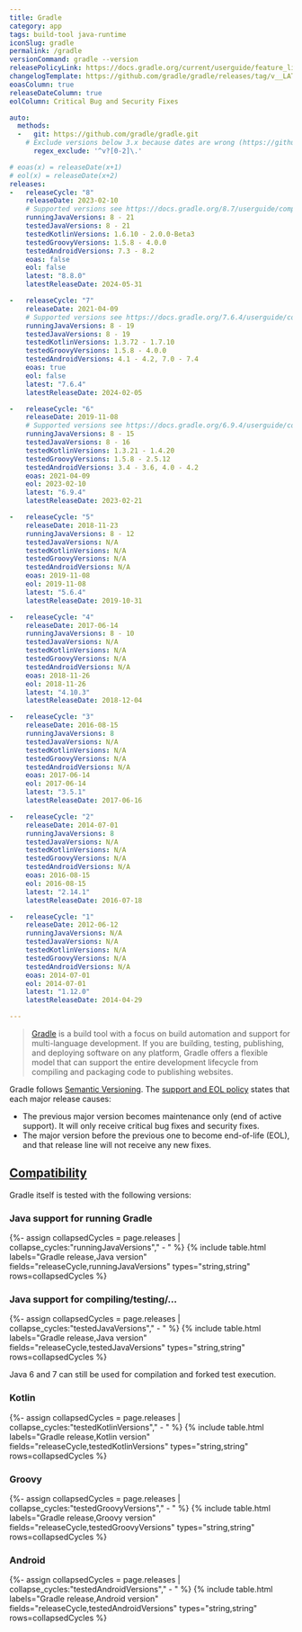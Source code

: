 ```yaml
---
title: Gradle
category: app
tags: build-tool java-runtime
iconSlug: gradle
permalink: /gradle
versionCommand: gradle --version
releasePolicyLink: https://docs.gradle.org/current/userguide/feature_lifecycle.html#eol_support
changelogTemplate: https://github.com/gradle/gradle/releases/tag/v__LATEST__
eoasColumn: true
releaseDateColumn: true
eolColumn: Critical Bug and Security Fixes

auto:
  methods:
  -   git: https://github.com/gradle/gradle.git
    # Exclude versions below 3.x because dates are wrong (https://github.com/endoflife-date/endoflife.date/pull/3619).
      regex_exclude: '^v?[0-2]\.'

# eoas(x) = releaseDate(x+1)
# eol(x) = releaseDate(x+2)
releases:
-   releaseCycle: "8"
    releaseDate: 2023-02-10
    # Supported versions see https://docs.gradle.org/8.7/userguide/compatibility.html
    runningJavaVersions: 8 - 21
    testedJavaVersions: 8 - 21
    testedKotlinVersions: 1.6.10 - 2.0.0-Beta3
    testedGroovyVersions: 1.5.8 - 4.0.0
    testedAndroidVersions: 7.3 - 8.2
    eoas: false
    eol: false
    latest: "8.8.0"
    latestReleaseDate: 2024-05-31

-   releaseCycle: "7"
    releaseDate: 2021-04-09
    # Supported versions see https://docs.gradle.org/7.6.4/userguide/compatibility.html
    runningJavaVersions: 8 - 19
    testedJavaVersions: 8 - 19
    testedKotlinVersions: 1.3.72 - 1.7.10
    testedGroovyVersions: 1.5.8 - 4.0.0
    testedAndroidVersions: 4.1 - 4.2, 7.0 - 7.4
    eoas: true
    eol: false
    latest: "7.6.4"
    latestReleaseDate: 2024-02-05

-   releaseCycle: "6"
    releaseDate: 2019-11-08
    # Supported versions see https://docs.gradle.org/6.9.4/userguide/compatibility.html
    runningJavaVersions: 8 - 15
    testedJavaVersions: 8 - 16
    testedKotlinVersions: 1.3.21 - 1.4.20
    testedGroovyVersions: 1.5.8 - 2.5.12
    testedAndroidVersions: 3.4 - 3.6, 4.0 - 4.2
    eoas: 2021-04-09
    eol: 2023-02-10
    latest: "6.9.4"
    latestReleaseDate: 2023-02-21

-   releaseCycle: "5"
    releaseDate: 2018-11-23
    runningJavaVersions: 8 - 12
    testedJavaVersions: N/A
    testedKotlinVersions: N/A
    testedGroovyVersions: N/A
    testedAndroidVersions: N/A
    eoas: 2019-11-08
    eol: 2019-11-08
    latest: "5.6.4"
    latestReleaseDate: 2019-10-31

-   releaseCycle: "4"
    releaseDate: 2017-06-14
    runningJavaVersions: 8 - 10
    testedJavaVersions: N/A
    testedKotlinVersions: N/A
    testedGroovyVersions: N/A
    testedAndroidVersions: N/A
    eoas: 2018-11-26
    eol: 2018-11-26
    latest: "4.10.3"
    latestReleaseDate: 2018-12-04

-   releaseCycle: "3"
    releaseDate: 2016-08-15
    runningJavaVersions: 8
    testedJavaVersions: N/A
    testedKotlinVersions: N/A
    testedGroovyVersions: N/A
    testedAndroidVersions: N/A
    eoas: 2017-06-14
    eol: 2017-06-14
    latest: "3.5.1"
    latestReleaseDate: 2017-06-16

-   releaseCycle: "2"
    releaseDate: 2014-07-01
    runningJavaVersions: 8
    testedJavaVersions: N/A
    testedKotlinVersions: N/A
    testedGroovyVersions: N/A
    testedAndroidVersions: N/A
    eoas: 2016-08-15
    eol: 2016-08-15
    latest: "2.14.1"
    latestReleaseDate: 2016-07-18

-   releaseCycle: "1"
    releaseDate: 2012-06-12
    runningJavaVersions: N/A
    testedJavaVersions: N/A
    testedKotlinVersions: N/A
    testedGroovyVersions: N/A
    testedAndroidVersions: N/A
    eoas: 2014-07-01
    eol: 2014-07-01
    latest: "1.12.0"
    latestReleaseDate: 2014-04-29

---
```


> [Gradle](https://gradle.org/) is a build tool with a focus on build automation and support for
> multi-language development. If you are building, testing, publishing, and deploying software on
> any platform, Gradle offers a flexible model that can support the entire development lifecycle
> from compiling and packaging code to publishing websites.

Gradle follows [Semantic Versioning](https://semver.org/). The
[support and EOL policy](https://docs.gradle.org/current/userguide/feature_lifecycle.html#eol_support) states that each major release causes:
- The previous major version becomes maintenance only (end of active support). It will only receive critical bug fixes and security fixes.
- The major version before the previous one to become end-of-life (EOL), and that release line will not receive any new fixes.

## [Compatibility](https://docs.gradle.org/current/userguide/compatibility.html)

Gradle itself is tested with the following versions:

### Java support for running Gradle

{%- assign collapsedCycles = page.releases | collapse_cycles:"runningJavaVersions"," - " %}
{% include table.html
labels="Gradle release,Java version"
fields="releaseCycle,runningJavaVersions"
types="string,string"
rows=collapsedCycles %}

### Java support for compiling/testing/…

{%- assign collapsedCycles = page.releases | collapse_cycles:"testedJavaVersions"," - " %}
{% include table.html
labels="Gradle release,Java version"
fields="releaseCycle,testedJavaVersions"
types="string,string"
rows=collapsedCycles %}

Java 6 and 7 can still be used for compilation and forked test execution.

### Kotlin

{%- assign collapsedCycles = page.releases | collapse_cycles:"testedKotlinVersions"," - " %}
{% include table.html
labels="Gradle release,Kotlin version"
fields="releaseCycle,testedKotlinVersions"
types="string,string"
rows=collapsedCycles %}

### Groovy

{%- assign collapsedCycles = page.releases | collapse_cycles:"testedGroovyVersions"," - " %}
{% include table.html
labels="Gradle release,Groovy version"
fields="releaseCycle,testedGroovyVersions"
types="string,string"
rows=collapsedCycles %}

### Android

{%- assign collapsedCycles = page.releases | collapse_cycles:"testedAndroidVersions"," - " %}
{% include table.html
labels="Gradle release,Android version"
fields="releaseCycle,testedAndroidVersions"
types="string,string"
rows=collapsedCycles %}
